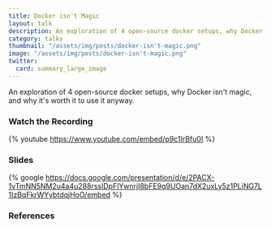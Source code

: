 ```yaml
---
title: Docker isn't Magic
layout: talk
description: An exploration of 4 open-source docker setups, why Docker isn't magic, and why it's worth it to use it anyway.
category: talks
thumbnail: "/assets/img/posts/docker-isn't-magic.png"
image: "/assets/img/posts/docker-isn't-magic.png"
twitter:
  card: summary_large_image
---
```

An exploration of 4 open-source docker setups, why Docker isn't magic, and why it's worth it to use it anyway.

### Watch the Recording
{% youtube https://www.youtube.com/embed/p9c1IrBfu0I %}

### Slides

{% google https://docs.google.com/presentation/d/e/2PACX-1vTmNN5NM2u4a4u288rssIDpFlYwnrjI8bFE9q9UOan7dX2uxLy5z1PLiNG7L1IzBqFkrWYybtdqjHoO/embed %}

### References

